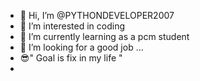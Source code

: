 - 👋 Hi, I’m @PYTHONDEVELOPER2007
- 👀 I’m interested in  coding 
- 🌱 I’m currently learning as a pcm student
- 💞️ I’m looking for a  good job ...
- 😎" Goal is fix in my life "
- 

<!---
PYTHONDEVELOPER2007/PYTHONDEVELOPER2007 is a ✨ special ✨ repository because its `README.md` (this file) appears on your GitHub profile.
You can click the Preview link to take a look at your changes.
--->

